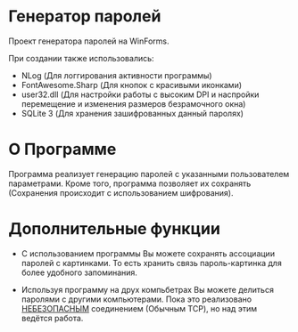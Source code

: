 # Генератор паролей

Проект генератора паролей на WinForms.

При создании также использовались:
+ NLog (Для логгирования активности программы)
+ FontAwesome.Sharp (Для кнопок с красивыми иконками)
+ user32.dll (Для настройки работы с высоким DPI и наспройки перемещение и изменения размеров безрамочного окна)
+ SQLite 3 (Для хранения зашифрованных данный паролях)

# О Программе

Программа реализует генерацию паролей с указанными пользователем параметрами.
Кроме того, программа позволяет их сохранять (Сохранения происходит с использованием шифрования).

# Дополнительные функции

+ С использованием программы Вы можете сохранять ассоциации паролей с картинками. То есть хранить связь пароль-картинка для более удобного запоминания.

+ Используя программу на друх компьбетрах Вы можете делиться паролями с другими компьютерами.
Пока это реализовано <ins>НЕБЕЗОПАСНЫМ</ins> соединением (Обычным TCP), но над этим ведётся работа.
